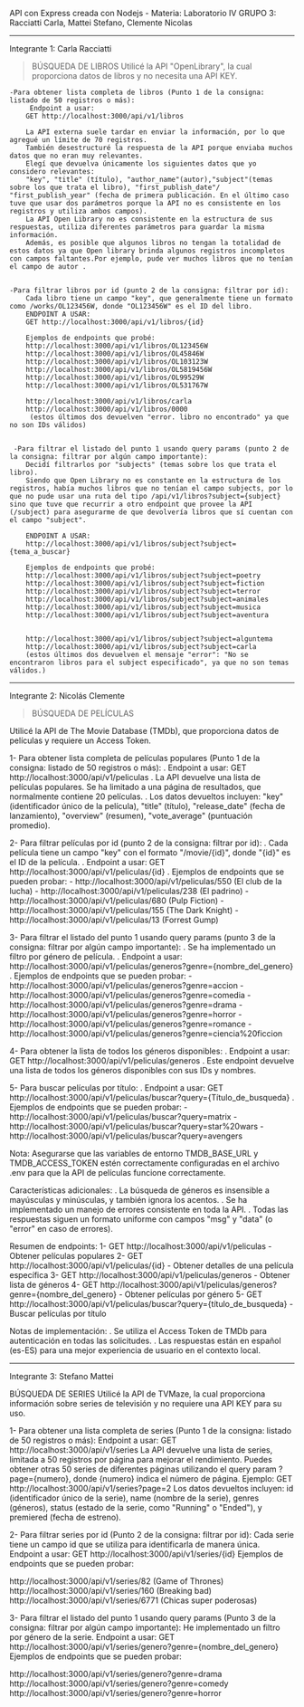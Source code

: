  API con Express creada con Nodejs - Materia: Laboratorio IV 
GRUPO 3: Racciatti Carla, Mattei Stefano, Clemente Nicolas 

*******************************************************************************************************************

Integrante 1: Carla Racciatti 
>BÚSQUEDA DE LIBROS
Utilicé la API "OpenLibrary", la cual proporciona datos de libros y no necesita una API KEY. 

    -Para obtener lista completa de libros (Punto 1 de la consigna: listado de 50 registros o más): 
         Endpoint a usar: 
        GET http://localhost:3000/api/v1/libros

        La API externa suele tardar en enviar la información, por lo que agregué un límite de 70 registros. 
        También desestructuré la respuesta de la API porque enviaba muchos datos que no eran muy relevantes. 
        Elegí que devuelva únicamente los siguientes datos que yo considero relevantes: 
        "key", "title" (título), "author_name"(autor),"subject"(temas sobre los que trata el libro), "first_publish_date"/ "first_publish_year" (fecha de primera publicación. En el último caso tuve que usar dos parámetros porque la API no es consistente en los registros y utiliza ambos campos). 
        La API Open Library no es consistente en la estructura de sus respuestas, utiliza diferentes parámetros para guardar la misma información. 
        Además, es posible que algunos libros no tengan la totalidad de estos datos ya que Open library brinda algunos registros incompletos con campos faltantes.Por ejemplo, pude ver muchos libros que no tenían el campo de autor .


    -Para filtrar libros por id (punto 2 de la consigna: filtrar por id): 
        Cada libro tiene un campo "key", que generalmente tiene un formato como /works/OL123456W, donde "OL123456W" es el ID del libro.
        ENDPOINT A USAR: 
        GET http://localhost:3000/api/v1/libros/{id}
        
        Ejemplos de endpoints que probé: 
        http://localhost:3000/api/v1/libros/OL123456W
        http://localhost:3000/api/v1/libros/OL45846W
        http://localhost:3000/api/v1/libros/OL103123W
        http://localhost:3000/api/v1/libros/OL5819456W
        http://localhost:3000/api/v1/libros/OL99529W
        http://localhost:3000/api/v1/libros/OL531767W

        http://localhost:3000/api/v1/libros/carla
        http://localhost:3000/api/v1/libros/0000
         (estos últimos dos devuelven "error. libro no encontrado" ya que no son IDs válidos)
        
    
     -Para filtrar el listado del punto 1 usando query params (punto 2 de la consigna: filtrar por algún campo importante): 
        Decidí filtrarlos por "subjects" (temas sobre los que trata el libro). 
        Siendo que Open Library no es constante en la estructura de los registros, había muchos libros que no tenían el campo subjects, por lo que no pude usar una ruta del tipo /api/v1/libros?subject={subject} sino que tuve que recurrir a otro endpoint que provee la API (/subject) para asegurarme de que devolvería libros que sí cuentan con el campo "subject". 

        ENDPOINT A USAR: 
        http://localhost:3000/api/v1/libros/subject?subject={tema_a_buscar}

        Ejemplos de endpoints que probé: 
        http://localhost:3000/api/v1/libros/subject?subject=poetry
        http://localhost:3000/api/v1/libros/subject?subject=fiction
        http://localhost:3000/api/v1/libros/subject?subject=terror
        http://localhost:3000/api/v1/libros/subject?subject=animales
        http://localhost:3000/api/v1/libros/subject?subject=musica
        http://localhost:3000/api/v1/libros/subject?subject=aventura


        http://localhost:3000/api/v1/libros/subject?subject=alguntema
        http://localhost:3000/api/v1/libros/subject?subject=carla
        (estos últimos dos devuelven el mensaje "error": "No se encontraron libros para el subject especificado", ya que no son temas válidos.)



*******************************************************************************************************************


Integrante 2: Nicolás Clemente
>BÚSQUEDA DE PELÍCULAS

Utilicé la API de The Movie Database (TMDb), que proporciona datos de películas y requiere un Access Token.

1- Para obtener lista completa de películas populares (Punto 1 de la consigna: listado de 50 registros o más):
   . Endpoint a usar: GET http://localhost:3000/api/v1/peliculas
   . La API devuelve una lista de películas populares. Se ha limitado a una página de resultados, que normalmente contiene 20 películas.
   . Los datos devueltos incluyen: "key" (identificador único de la película), "title" (título), "release_date" (fecha de lanzamiento), "overview" (resumen), "vote_average" (puntuación promedio).

2- Para filtrar películas por id (punto 2 de la consigna: filtrar por id):
   . Cada película tiene un campo "key" con el formato "/movie/{id}", donde "{id}" es el ID de la película.
   . Endpoint a usar: GET http://localhost:3000/api/v1/peliculas/{id}
   . Ejemplos de endpoints que se pueden probar:
     - http://localhost:3000/api/v1/peliculas/550  (El club de la lucha)
     - http://localhost:3000/api/v1/peliculas/238  (El padrino)
     - http://localhost:3000/api/v1/peliculas/680  (Pulp Fiction)
     - http://localhost:3000/api/v1/peliculas/155  (The Dark Knight)
     - http://localhost:3000/api/v1/peliculas/13   (Forrest Gump)

3- Para filtrar el listado del punto 1 usando query params (punto 3 de la consigna: filtrar por algún campo importante):
   . Se ha implementado un filtro por género de película.
   . Endpoint a usar: http://localhost:3000/api/v1/peliculas/generos?genre={nombre_del_genero}
   . Ejemplos de endpoints que se pueden probar:
     - http://localhost:3000/api/v1/peliculas/generos?genre=accion
     - http://localhost:3000/api/v1/peliculas/generos?genre=comedia
     - http://localhost:3000/api/v1/peliculas/generos?genre=drama
     - http://localhost:3000/api/v1/peliculas/generos?genre=horror
     - http://localhost:3000/api/v1/peliculas/generos?genre=romance
     - http://localhost:3000/api/v1/peliculas/generos?genre=ciencia%20ficcion

4- Para obtener la lista de todos los géneros disponibles:
   . Endpoint a usar: GET http://localhost:3000/api/v1/peliculas/generos
   . Este endpoint devuelve una lista de todos los géneros disponibles con sus IDs y nombres.

5- Para buscar películas por título:
   . Endpoint a usar: GET http://localhost:3000/api/v1/peliculas/buscar?query={Título_de_busqueda}
   . Ejemplos de endpoints que se pueden probar:
     - http://localhost:3000/api/v1/peliculas/buscar?query=matrix
     - http://localhost:3000/api/v1/peliculas/buscar?query=star%20wars
     - http://localhost:3000/api/v1/peliculas/buscar?query=avengers

Nota: Asegurarse que las variables de entorno TMDB_BASE_URL y TMDB_ACCESS_TOKEN estén correctamente configuradas en el archivo .env para que la API de películas funcione correctamente.

 Características adicionales:
. La búsqueda de géneros es insensible a mayúsculas y minúsculas, y también ignora los acentos.
. Se ha implementado un manejo de errores consistente en toda la API.
. Todas las respuestas siguen un formato uniforme con campos "msg" y "data" (o "error" en caso de errores).

 Resumen de endpoints:
1- GET http://localhost:3000/api/v1/peliculas - Obtener películas populares
2- GET http://localhost:3000/api/v1/peliculas/{id} - Obtener detalles de una película específica
3- GET http://localhost:3000/api/v1/peliculas/generos - Obtener lista de géneros
4- GET http://localhost:3000/api/v1/peliculas/generos?genre={nombre_del_genero} - Obtener películas por género
5- GET http://localhost:3000/api/v1/peliculas/buscar?query={título_de_busqueda} - Buscar películas por título

 Notas de implementación:
. Se utiliza el Access Token de TMDb para autenticación en todas las solicitudes.
. Las respuestas están en español (es-ES) para una mejor experiencia de usuario en el contexto local.

*******************************************************************************************************************
Integrante 3: Stefano Mattei

BÚSQUEDA DE SERIES
Utilicé la API de TVMaze, la cual proporciona información sobre series de televisión y no requiere una API KEY para su uso.

1- Para obtener una lista completa de series (Punto 1 de la consigna: listado de 50 registros o más):
Endpoint a usar: GET http://localhost:3000/api/v1/series
La API devuelve una lista de series, limitada a 50 registros por página para mejorar el rendimiento. Puedes obtener otras 50 series de diferentes páginas utilizando el query param ?page={numero}, donde {numero} indica el número de página.
Ejemplo: GET http://localhost:3000/api/v1/series?page=2
Los datos devueltos incluyen: id (identificador único de la serie), name (nombre de la serie), genres (géneros), status (estado de la serie, como "Running" o "Ended"), y premiered (fecha de estreno).

2- Para filtrar series por id (Punto 2 de la consigna: filtrar por id):
Cada serie tiene un campo id que se utiliza para identificarla de manera única.
Endpoint a usar: GET http://localhost:3000/api/v1/series/{id}
Ejemplos de endpoints que se pueden probar:

http://localhost:3000/api/v1/series/82 (Game of Thrones)
http://localhost:3000/api/v1/series/160 (Breaking bad)
http://localhost:3000/api/v1/series/6771 (Chicas super poderosas)

3- Para filtrar el listado del punto 1 usando query params (Punto 3 de la consigna: filtrar por algún campo importante):
He implementado un filtro por género de la serie.
Endpoint a usar: GET http://localhost:3000/api/v1/series/genero?genre={nombre_del_genero}
Ejemplos de endpoints que se pueden probar:

http://localhost:3000/api/v1/series/genero?genre=drama
http://localhost:3000/api/v1/series/genero?genre=comedy
http://localhost:3000/api/v1/series/genero?genre=horror